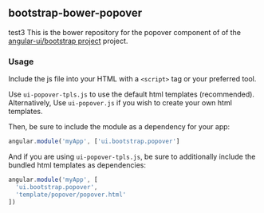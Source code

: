 
## bootstrap-bower-popover

test3
This is the bower repository for the popover component of of the [angular-ui/bootstrap project](https://github.com/angular-ui/bootstrap) project.

### Usage

Include the js file into your HTML with a `<script>` tag or your preferred tool.

Use `ui-popover-tpls.js` to use the default html templates (recommended). Alternatively, Use `ui-popover.js` if you wish to create your own html templates.

Then, be sure to include the module as a dependency for your app:
```js
angular.module('myApp', ['ui.bootstrap.popover']
```



And if you are using `ui-popover-tpls.js`, be sure to additionally include the bundled html templates as dependencies:
```js
angular.module('myApp', [
  'ui.bootstrap.popover',
  'template/popover/popover.html'
])
```

